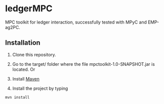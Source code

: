 # ledgerMPC 
MPC toolkit for ledger interaction, successfully tested with MPyC and EMP-ag2PC.

## Installation

1. Clone this repository.

1. Go to the target/ folder where the file mpctoolkit-1.0-SNAPSHOT.jar is located. Or

1. Install [Maven](https://maven.apache.org/install.html#:~:text=The%20installation%20of%20Apache%20Maven,distribution%20archive%20in%20any%20directory)

1. Install the project by typing


```shell
mvn install
```

